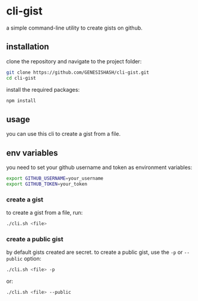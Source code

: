 # cli-gist

a simple command-line utility to create gists on github.

## installation

clone the repository and navigate to the project folder:

```bash
git clone https://github.com/GENESISHASH/cli-gist.git
cd cli-gist
```

install the required packages:

```bash
npm install
```

## usage

you can use this cli to create a gist from a file.

## env variables

you need to set your github username and token as environment variables:

```bash
export GITHUB_USERNAME=your_username
export GITHUB_TOKEN=your_token
```

### create a gist

to create a gist from a file, run:

```bash
./cli.sh <file>
```

### create a public gist

by default gists created are secret. to create a public gist, use the `-p` 
or `--public` option:

```bash
./cli.sh <file> -p
```

or:

```bash
./cli.sh <file> --public
```

